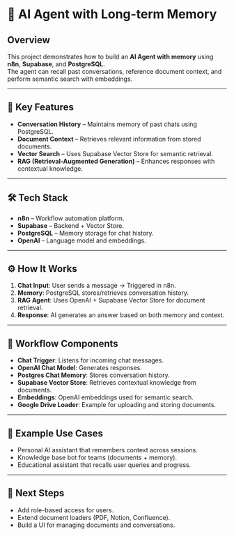 # 🤖 AI Agent with Long-term Memory

## Overview
This project demonstrates how to build an **AI Agent with memory** using **n8n**, **Supabase**, and **PostgreSQL**.  
The agent can recall past conversations, reference document context, and perform semantic search with embeddings.

---

## 🔑 Key Features
- **Conversation History** – Maintains memory of past chats using PostgreSQL.
- **Document Context** – Retrieves relevant information from stored documents.
- **Vector Search** – Uses Supabase Vector Store for semantic retrieval.
- **RAG (Retrieval-Augmented Generation)** – Enhances responses with contextual knowledge.

---

## 🛠 Tech Stack
- **n8n** – Workflow automation platform.
- **Supabase** – Backend + Vector Store.
- **PostgreSQL** – Memory storage for chat history.
- **OpenAI** – Language model and embeddings.

---

## ⚙️ How It Works
1. **Chat Input**: User sends a message → Triggered in n8n.
2. **Memory**: PostgreSQL stores/retrieves conversation history.
3. **RAG Agent**: Uses OpenAI + Supabase Vector Store for document retrieval.
4. **Response**: AI generates an answer based on both memory and context.

---

## 📂 Workflow Components
- **Chat Trigger**: Listens for incoming chat messages.
- **OpenAI Chat Model**: Generates responses.
- **Postgres Chat Memory**: Stores conversation history.
- **Supabase Vector Store**: Retrieves contextual knowledge from documents.
- **Embeddings**: OpenAI embeddings used for semantic search.
- **Google Drive Loader**: Example for uploading and storing documents.

---

## 🚀 Example Use Cases
- Personal AI assistant that remembers context across sessions.
- Knowledge base bot for teams (documents + memory).
- Educational assistant that recalls user queries and progress.

---

## 📌 Next Steps
- Add role-based access for users.
- Extend document loaders (PDF, Notion, Confluence).
- Build a UI for managing documents and conversations.

